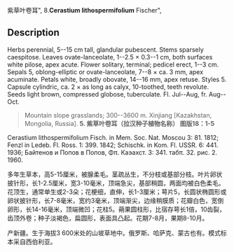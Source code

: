 紫草叶卷耳",
8.**Cerastium lithospermifolium** Fischer",

## Description
Herbs perennial, 5--15 cm tall, glandular pubescent. Stems sparsely caespitose. Leaves ovate-lanceolate, 1--2.5 × 0.3--1 cm, both surfaces white pilose, apex acute. Flower solitary, terminal; pedicel erect, 1--3 cm. Sepals 5, oblong-elliptic or ovate-lanceolate, 7--8 × ca. 3 mm, apex acuminate. Petals white, broadly obovate, 14--16 mm, apex retuse. Styles 5. Capsule cylindric, ca. 2 × as long as calyx, 10-toothed, teeth revolute. Seeds light brown, compressed globose, tuberculate. Fl. Jul--Aug, fr. Aug--Oct.

> Mountain slope grasslands; 300--3600 m. Xinjiang [Kazakhstan, Mongolia, Russia].
**5. 紫草叶卷耳（拉汉种子植物名称） 图版18：1-5**

Cerastium lithospermifolium Fisch. in Mem. Soc. Nat. Moscou 3: 81. 1812; Fenzl in Ledeb. Fl. Ross. 1: 399. 1842; Schischk. in Kom. Fl. USSR. 6: 441. 1936; Байтенов и Попов в Попов, Φπ. Каэахст. 3: 341. табπ. 32. рис. 2. 1960.

多年生草本，高5-15厘米，被腺柔毛。茎疏丛生，不分枝或基部分枝。叶片卵状披针形，长1-2.5厘米，宽3-10毫米，顶端急尖，基部稍圆，两面均被白色柔毛。花顶生，通常单生或2-3朵；花梗细，直伸，长1-3厘米；萼片5，长圆状椭圆形或卵状披针形，长7-8毫米，宽约3毫米，顶端渐尖，边缘稍膜质；花瓣白色，宽倒卵形，长14-16毫米，顶端微凹；花柱5。蒴果圆柱形，比宿存萼长1倍，10齿裂，齿顶外卷；种子淡褐色，扁圆形，表面具凸起。花期7-8月，果期8-10月。

产新疆。生于海拔3 600米处的山坡草地中。俄罗斯、哈萨克、蒙古也有。模式标本采自西伯利亚。

